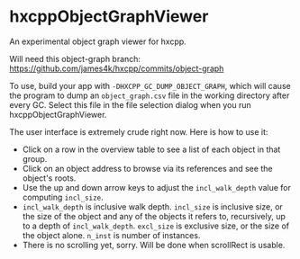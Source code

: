 # hxcppObjectGraphViewer

An experimental object graph viewer for hxcpp.

Will need this object-graph branch:
https://github.com/james4k/hxcpp/commits/object-graph

To use, build your app with `-DHXCPP_GC_DUMP_OBJECT_GRAPH`,
which will cause the program to dump an `object_graph.csv` file
in the working directory after every GC. Select this file in
the file selection dialog when you run hxcppObjectGraphViewer.

The user interface is extremely crude right now. Here is how to use it:

* Click on a row in the overview table to see a list of each object in that
  group.
* Click on an object address to browse via its references and see the object's roots.
* Use the up and down arrow keys to adjust the `incl_walk_depth` value for
  computing `incl_size`.
* `incl_walk_depth` is inclusive walk depth. `incl_size` is inclusive size, or
  the size of the object and any of the objects it refers to, recursively, up
  to a depth of `incl_walk_depth`. `excl_size` is exclusive size, or the size of
  the object alone. `n_inst` is number of instances.
* There is no scrolling yet, sorry. Will be done when scrollRect is usable.
